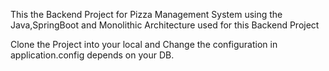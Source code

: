 This the Backend Project for Pizza Management System using the Java,SpringBoot and Monolithic Architecture used for this Backend Project


Clone the Project into your local and Change the configuration in application.config depends on your DB.
